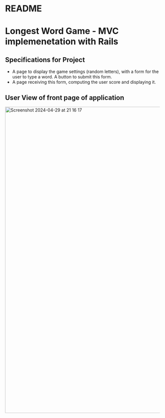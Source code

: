 # README 

# Longest Word Game - MVC implemenetation with Rails
## Specifications for Project 
* A page to display the game settings (random letters), with a form for the user to type a word. A button to submit this form.
* A page receiving this form, computing the user score and displaying it.


## User View of front page of application
<img width="994" alt="Screenshot 2024-04-29 at 21 16 17" src="https://github.com/eacher24/rails-longest-word-game/assets/89210346/29f1438a-84a2-45d0-9495-009626237c1a">
